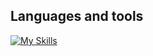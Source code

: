 ## Languages and tools
[![My Skills](https://skillicons.dev/icons?i=php,laravel,html,css,tailwind,js,ts,nodejs,jquery,git,github,vscode,docker&perline=6)](https://skillicons.dev)
